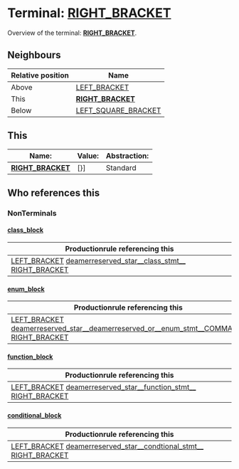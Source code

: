 # Terminal: **[RIGHT_BRACKET](./RIGHT_BRACKET.md)**

Overview of the terminal: **[RIGHT_BRACKET](./RIGHT_BRACKET.md)**.



## **Neighbours**

| Relative position | Name                                          |
| ----------------- | --------------------------------------------- |
| Above             | [LEFT_BRACKET](./LEFT_BRACKET.md) |
| This              | **[RIGHT_BRACKET](./RIGHT_BRACKET.md)** |
| Below             | [LEFT_SQUARE_BRACKET](./LEFT_SQUARE_BRACKET.md) |



## **This**

| Name:                                       | Value:          | Abstraction:    |
| ------------------------------------------- | --------------- | --------------- |
| **[RIGHT_BRACKET](./RIGHT_BRACKET.md)** | [}] | Standard |



## **Who references this**

### NonTerminals


#### [class_block](./../Grammar/class_block.md)

| Productionrule referencing this                      |
| ---------------------------------------------------- |
| [LEFT_BRACKET](./LEFT_BRACKET.md) [deamerreserved_star__class_stmt__](./../Grammar/deamerreserved_star__class_stmt__.md) [RIGHT_BRACKET](./RIGHT_BRACKET.md)  |


#### [enum_block](./../Grammar/enum_block.md)

| Productionrule referencing this                      |
| ---------------------------------------------------- |
| [LEFT_BRACKET](./LEFT_BRACKET.md) [deamerreserved_star__deamerreserved_or__enum_stmt__COMMA____](./../Grammar/deamerreserved_star__deamerreserved_or__enum_stmt__COMMA____.md) [RIGHT_BRACKET](./RIGHT_BRACKET.md)  |


#### [function_block](./../Grammar/function_block.md)

| Productionrule referencing this                      |
| ---------------------------------------------------- |
| [LEFT_BRACKET](./LEFT_BRACKET.md) [deamerreserved_star__function_stmt__](./../Grammar/deamerreserved_star__function_stmt__.md) [RIGHT_BRACKET](./RIGHT_BRACKET.md)  |


#### [conditional_block](./../Grammar/conditional_block.md)

| Productionrule referencing this                      |
| ---------------------------------------------------- |
| [LEFT_BRACKET](./LEFT_BRACKET.md) [deamerreserved_star__condtional_stmt__](./../Grammar/deamerreserved_star__condtional_stmt__.md) [RIGHT_BRACKET](./RIGHT_BRACKET.md)  |



